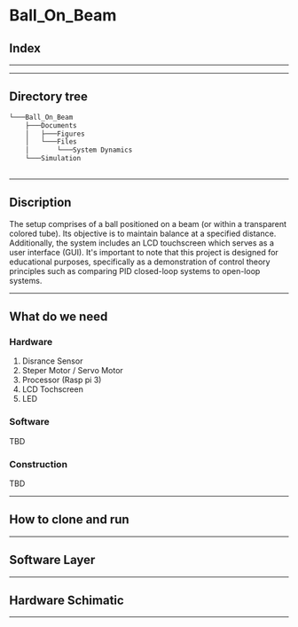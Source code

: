 # Ball_On_Beam


## Index

---------------
--------------------
## Directory tree 
``` bash
└───Ball_On_Beam
    ├───Documents
    │   ├───Figures
    │   └───Files
    │       └───System Dynamics
    └───Simulation
    
```

----------------------

## Discription
The setup comprises of a ball positioned on a beam (or within a transparent colored tube). Its objective is to maintain balance at a specified distance. Additionally, the system includes an LCD touchscreen which serves as a user interface (GUI). It's important to note that this project is designed for educational purposes, specifically as a demonstration of control theory principles such as comparing PID closed-loop systems to open-loop systems.

-----------------------------------

## What do we need

### Hardware 

1. Disrance Sensor 
2. Steper Motor / Servo Motor
3. Processor (Rasp pi 3)
4. LCD Tochscreen 
5. LED 

### Software

TBD

### Construction 

TBD 


---------------
## How to clone and run



----------------
## Software Layer


-------------
## Hardware Schimatic


-----------


